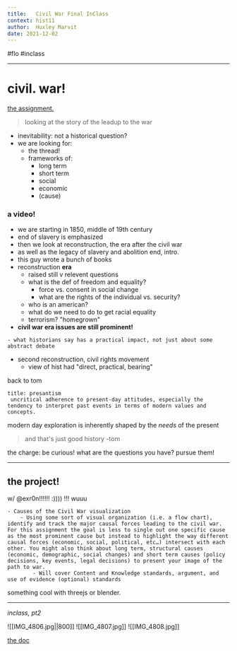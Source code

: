 ```yaml
---
title:   Civil War Final InClass
context: hist11
author:  Huxley Marvit
date: 2021-12-02
---
```


#flo  #inclass 

***

# civil. war! 

[the assignment.](https://docs.google.com/document/d/1f--SwDtZbowaAzG9AnEM6uOeixDN8Amryy9eHQ4hrD8/edit)

> looking at the story of the leadup to the war

- inevitability: not a historical question?
- we are looking for: 
	- the thread!
	- frameworks of:
		- long term
		- short term
		- social
		- economic
		- (cause)


### a video!
- we are starting in 1850, middle of 19th century
- end of slavery is emphasized
- then we look at reconstruction, the era after the civil war
- as well as the legacy of slavery and abolition
end, intro.
- this guy wrote a bunch of books
- reconstruction **era**
	- raised still v relevent questions
	- what is the def of freedom and equality?
		- force vs. consent in social change
		- what are the rights of the individual vs. security?
	- who is an american?
	- what do we need to do to get racial equality
	- terrorism? "homegrown" 
- **civil war era issues are still prominent!**

```ad-tip
- what historians say has a practical impact, not just about some abstract debate
```

- second reconstruction, civil rights movement
	- view of hist had "direct, practical, bearing"

back to tom


```ad-def
title: presantism
 uncritical adherence to present-day attitudes, especially the tendency to interpret past events in terms of modern values and concepts.
 ```

modern day exploration is inherently shaped by the *needs* of the present
> and that's just good history -tom

the charge: be curious! what are the questions you have? pursue them!


*** 

## the project!

w/ @exr0n!!!!!! :)))) !!! wuuu

```ad-abstract
- Causes of the Civil War visualization 
	- Using some sort of visual organization (i.e. a flow chart), identify and track the major causal forces leading to the civil war. For this assignment the goal is less to single out one specific cause as the most prominent cause but instead to highlight the way different causal forces (economic, social, political, etc…) intersect with each other. You might also think about long term, structural causes (economic, demographic, social changes) and short term causes (policy decisions, key events, legal decisions) to present your image of the path to war.
		- Will cover Content and Knowledge standards, argument, and use of evidence (optional) standards
```


something cool with threejs or blender.

***
*inclass, pt2*


![[IMG_4806.jpg||800]]
![[IMG_4807.jpg]]
![[IMG_4808.jpg]]





[the doc](https://docs.google.com/document/d/1Xur2v2tYe6ao7kjSTkwcpInjm6hYEsr69VJyH1Pgvjk/edit)






